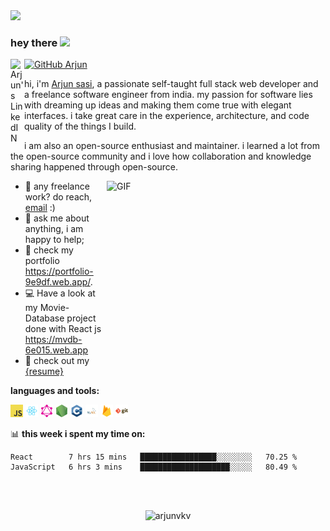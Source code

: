 <!-- <img src="https://media.giphy.com/media/iFmw13LV1hHhViPPWz/giphy.gif" height="350px"> -->
<img src="https://media.giphy.com/media/iFmw13LV1hHhViPPWz/giphy.gif](https://media.giphy.com/media/KGhpQ5NMoWKQurlHwI/giphy.gif" height="350px">


### hey there <img src="https://media.giphy.com/media/hvRJCLFzcasrR4ia7z/giphy.gif" width="25px">
<a href="https://www.linkedin.com/in/arjun-sasi-675077215/">
  <img align="left" alt="Arjun's LinkedIN" width="22px" src="https://raw.githubusercontent.com/peterthehan/peterthehan/master/assets/linkedin.svg" />
</a>

[![GitHub Arjun](https://img.shields.io/github/followers/arjunvkv?label=follow&style=social)](https://github.com/arjunvkv)
<br />

hi, i'm [Arjun sasi](https://portfolio-9e9df.web.app), a passionate self-taught full stack web developer and a freelance software engineer from india. my passion for software lies with dreaming up ideas and making them come true with elegant interfaces. i take great care in the experience, architecture, and code quality of the things I build.

i am also an open-source enthusiast and maintainer. i learned a lot from the open-source community and i love how collaboration and knowledge sharing happened through open-source.

  <img align="right" alt="GIF" src="https://media.giphy.com/media/17b875GGvV9m9sLmNc/giphy.gif" width="350" height="350" />
  
- 💼 any freelance work? do reach, [email](mailto:arjun.vkv.97@gmail) :)
- 💬 ask me about anything, i am happy to help;
- 🧧 check my portfolio https://portfolio-9e9df.web.app/.
- 💻 Have a look at my Movie-Database project done with React js https://mvdb-6e015.web.app
- 🔖 check out my <a href="https://github.com/arjunvkv/arjunvkv/blob/main/Arjun's%20Resume%204.pdf"> {resume}
</a>

**languages and tools:**  

<code><img height="20" src="https://raw.githubusercontent.com/github/explore/80688e429a7d4ef2fca1e82350fe8e3517d3494d/topics/javascript/javascript.png"></code>
<code><img height="20" src="https://raw.githubusercontent.com/github/explore/80688e429a7d4ef2fca1e82350fe8e3517d3494d/topics/react/react.png"></code>
<code><img height="20" src="https://raw.githubusercontent.com/github/explore/5c058a388828bb5fde0bcafd4bc867b5bb3f26f3/topics/graphql/graphql.png"></code>
<code><img height="20" src="https://raw.githubusercontent.com/github/explore/80688e429a7d4ef2fca1e82350fe8e3517d3494d/topics/nodejs/nodejs.png"></code>
<code><img height="20" src="https://raw.githubusercontent.com/github/explore/80688e429a7d4ef2fca1e82350fe8e3517d3494d/topics/cpp/cpp.png"></code>
<code><img height="20" src="https://raw.githubusercontent.com/github/explore/80688e429a7d4ef2fca1e82350fe8e3517d3494d/topics/mysql/mysql.png"></code>
<code><img height="20" src="https://raw.githubusercontent.com/github/explore/80688e429a7d4ef2fca1e82350fe8e3517d3494d/topics/firebase/firebase.png"></code>
<code><img height="20" src="https://raw.githubusercontent.com/github/explore/80688e429a7d4ef2fca1e82350fe8e3517d3494d/topics/git/git.png"></code>

📊 **this week i spent my time on:**
<!--START_SECTION:waka-->
```text
React        7 hrs 15 mins   █████████████████░░░░░░░░   70.25 % 
JavaScript   6 hrs 3 mins    ████████████████████░░░░░   80.49 % 

```
<!--END_SECTION:waka-->

<br>
<br>
<p align="center"> <img src="https://github-readme-stats.vercel.app/api?username=arjunvkv&show_icons=true&theme=gotham" alt="arjunvkv" />


